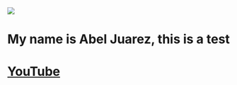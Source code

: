 <img src="New Profile Pic.jpg">

<h1>My name is Abel Juarez, this is a test<h1>
  
[YouTube](https://www.youtube.com/watch?v=kxWGV5RKNkM)
  
  
